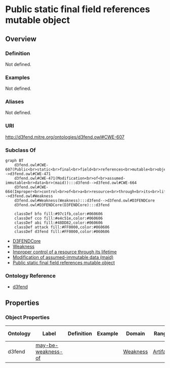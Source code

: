 # Public static final field references mutable object

## Overview

### Definition
Not defined.

### Examples
Not defined.

### Aliases
Not defined.

### URI
http://d3fend.mitre.org/ontologies/d3fend.owl#CWE-607

### Subclass Of
```mermaid
graph BT
    d3fend.owl#CWE-607(Public<br>static<br>final<br>field<br>references<br>mutable<br>object):::d3fend-->d3fend.owl#CWE-471
    d3fend.owl#CWE-471(Modification<br>of<br>assumed-immutable<br>data<br>(maid)):::d3fend-->d3fend.owl#CWE-664
    d3fend.owl#CWE-664(Improper<br>control<br>of<br>a<br>resource<br>through<br>its<br>lifetime):::d3fend-->d3fend.owl#Weakness
    d3fend.owl#Weakness(Weakness):::d3fend-->d3fend.owl#D3FENDCore
    d3fend.owl#D3FENDCore(D3FENDCore):::d3fend
    
    classDef bfo fill:#97c1fb,color:#060606
    classDef cco fill:#e4c51e,color:#060606
    classDef abi fill:#48DD82,color:#060606
    classDef attack fill:#FF0000,color:#060606
    classDef d3fend fill:#FF0000,color:#060606
```

- [D3FENDCore](/docs/ontology/reference/model/D3FENDCore/D3FENDCore.md)
- [Weakness](/docs/ontology/reference/model/D3FENDCore/Weakness/Weakness.md)
- [Improper control of a resource through its lifetime](/docs/ontology/reference/model/D3FENDCore/Weakness/Improper%20control%20of%20a%20resource%20through%20its%20lifetime/Improper%20control%20of%20a%20resource%20through%20its%20lifetime.md)
- [Modification of assumed-immutable data (maid)](/docs/ontology/reference/model/D3FENDCore/Weakness/Improper%20control%20of%20a%20resource%20through%20its%20lifetime/Modification%20of%20assumed-immutable%20data%20%28maid%29/Modification%20of%20assumed-immutable%20data%20%28maid%29.md)
- [Public static final field references mutable object](/docs/ontology/reference/model/D3FENDCore/Weakness/Improper%20control%20of%20a%20resource%20through%20its%20lifetime/Modification%20of%20assumed-immutable%20data%20%28maid%29/Public%20static%20final%20field%20references%20mutable%20object/Public%20static%20final%20field%20references%20mutable%20object.md)


### Ontology Reference
- [d3fend](http://d3fend.mitre.org/ontologies/d3fend.owl#)

## Properties
### Object Properties
| Ontology | Label | Definition | Example | Domain | Range | Inverse Of |
|----------|-------|------------|---------|--------|-------|------------|
| d3fend | [may-be-weakness-of](http://d3fend.mitre.org/ontologies/d3fend.owl#may-be-weakness-of) |  |  | [Weakness](/docs/ontology/reference/model/D3FENDCore/Weakness/Weakness.md) | [Artifact](/docs/ontology/reference/model/D3FENDCore/Artifact/Artifact.md) | [may-have-weakness](http://d3fend.mitre.org/ontologies/d3fend.owl#may-have-weakness) |

